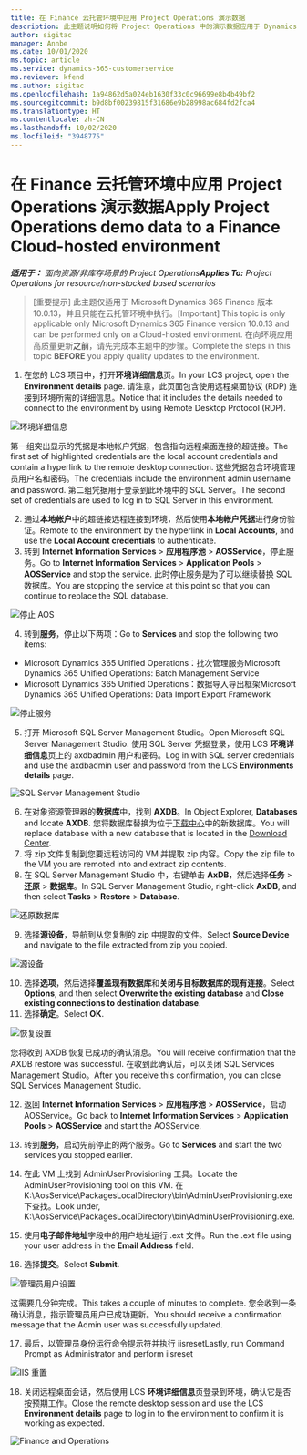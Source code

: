 ```yaml
---
title: 在 Finance 云托管环境中应用 Project Operations 演示数据
description: 此主题说明如何将 Project Operations 中的演示数据应用于 Dynamics 365 Finance 云托管环境。
author: sigitac
manager: Annbe
ms.date: 10/01/2020
ms.topic: article
ms.service: dynamics-365-customerservice
ms.reviewer: kfend
ms.author: sigitac
ms.openlocfilehash: 1a94862d5a024eb1630f33c0c96699e8b4b49bf2
ms.sourcegitcommit: b9d8bf00239815f31686e9b28998ac684fd2fca4
ms.translationtype: HT
ms.contentlocale: zh-CN
ms.lasthandoff: 10/02/2020
ms.locfileid: "3948775"
---
```

# <a name="apply-project-operations-demo-data-to-a-finance-cloud-hosted-environment"></a><span data-ttu-id="dfbfd-103">在 Finance 云托管环境中应用 Project Operations 演示数据</span><span class="sxs-lookup"><span data-stu-id="dfbfd-103">Apply Project Operations demo data to a Finance Cloud-hosted environment</span></span>

<span data-ttu-id="dfbfd-104">_**适用于：** 面向资源/非库存场景的 Project Operations_</span><span class="sxs-lookup"><span data-stu-id="dfbfd-104">_**Applies To:** Project Operations for resource/non-stocked based scenarios_</span></span>

><span data-ttu-id="dfbfd-105">[重要提示] 此主题仅适用于 Microsoft Dynamics 365 Finance 版本 10.0.13，并且只能在云托管环境中执行。</span><span class="sxs-lookup"><span data-stu-id="dfbfd-105">[Important] This topic is only applicable only Microsoft Dynamics 365 Finance version 10.0.13 and can be performed only on a Cloud-hosted environment.</span></span> <span data-ttu-id="dfbfd-106">在向环境应用高质量更新**之前**，请先完成本主题中的步骤。</span><span class="sxs-lookup"><span data-stu-id="dfbfd-106">Complete the steps in this topic **BEFORE** you apply quality updates to the environment.</span></span>

1. <span data-ttu-id="dfbfd-107">在您的 LCS 项目中，打开**环境详细信息**页。</span><span class="sxs-lookup"><span data-stu-id="dfbfd-107">In your LCS project, open the **Environment details** page.</span></span> <span data-ttu-id="dfbfd-108">请注意，此页面包含使用远程桌面协议 (RDP) 连接到环境所需的详细信息。</span><span class="sxs-lookup"><span data-stu-id="dfbfd-108">Notice that it includes the details needed to connect to the environment by using Remote Desktop Protocol (RDP).</span></span>

![ 环境详细信息](./media/1EnvironmentDetails.png)

<span data-ttu-id="dfbfd-110">第一组突出显示的凭据是本地帐户凭据，包含指向远程桌面连接的超链接。</span><span class="sxs-lookup"><span data-stu-id="dfbfd-110">The first set of highlighted credentials are the local account credentials and contain a hyperlink to the remote desktop connection.</span></span> <span data-ttu-id="dfbfd-111">这些凭据包含环境管理员用户名和密码。</span><span class="sxs-lookup"><span data-stu-id="dfbfd-111">The credentials include the environment admin username and password.</span></span> <span data-ttu-id="dfbfd-112">第二组凭据用于登录到此环境中的 SQL Server。</span><span class="sxs-lookup"><span data-stu-id="dfbfd-112">The second set of credentials are used to log in to SQL Server in this environment.</span></span>

2. <span data-ttu-id="dfbfd-113">通过**本地帐户**中的超链接远程连接到环境，然后使用**本地帐户凭据**进行身份验证。</span><span class="sxs-lookup"><span data-stu-id="dfbfd-113">Remote to the environment by the hyperlink in **Local Accounts**, and use the **Local Account credentials** to authenticate.</span></span>
3. <span data-ttu-id="dfbfd-114">转到 **Internet Information Services** > **应用程序池** > **AOSService**，停止服务。</span><span class="sxs-lookup"><span data-stu-id="dfbfd-114">Go to **Internet Information Services** > **Application Pools** > **AOSService** and stop the service.</span></span> <span data-ttu-id="dfbfd-115">此时停止服务是为了可以继续替换 SQL 数据库。</span><span class="sxs-lookup"><span data-stu-id="dfbfd-115">You are stopping the service at this point so that you can continue to replace the SQL database.</span></span>

![停止 AOS](./media/2StopAOS.png)

4. <span data-ttu-id="dfbfd-117">转到**服务**，停止以下两项：</span><span class="sxs-lookup"><span data-stu-id="dfbfd-117">Go to **Services** and stop the following two items:</span></span>

- <span data-ttu-id="dfbfd-118">Microsoft Dynamics 365 Unified Operations：批次管理服务</span><span class="sxs-lookup"><span data-stu-id="dfbfd-118">Microsoft Dynamics 365 Unified Operations: Batch Management Service</span></span>
- <span data-ttu-id="dfbfd-119">Microsoft Dynamics 365 Unified Operations：数据导入导出框架</span><span class="sxs-lookup"><span data-stu-id="dfbfd-119">Microsoft Dynamics 365 Unified Operations: Data Import Export Framework</span></span>

![停止服务](./media/3StopServices.png)

5. <span data-ttu-id="dfbfd-121">打开 Microsoft SQL Server Management Studio。</span><span class="sxs-lookup"><span data-stu-id="dfbfd-121">Open Microsoft SQL Server Management Studio.</span></span> <span data-ttu-id="dfbfd-122">使用 SQL Server 凭据登录，使用 LCS **环境详细信息**页上的 axdbadmin 用户和密码。</span><span class="sxs-lookup"><span data-stu-id="dfbfd-122">Log in with SQL server credentials and use the axdbadmin user and password from the LCS **Environments details** page.</span></span>

![SQL Server Management Studio](./media/4SSMS.png)

6. <span data-ttu-id="dfbfd-124">在对象资源管理器的**数据库**中，找到 **AXDB**。</span><span class="sxs-lookup"><span data-stu-id="dfbfd-124">In Object Explorer, **Databases** and locate **AXDB**.</span></span> <span data-ttu-id="dfbfd-125">您将数据库替换为位于[下载中心](https://download.microsoft.com/download/1/a/3/1a314bd2-b082-4a87-abdc-1ba26c92b63d/ProjOpsDemoDataFOGARelease.zip)中的新数据库。</span><span class="sxs-lookup"><span data-stu-id="dfbfd-125">You will replace database with a new database that is located in the [Download Center](https://download.microsoft.com/download/1/a/3/1a314bd2-b082-4a87-abdc-1ba26c92b63d/ProjOpsDemoDataFOGARelease.zip).</span></span> 
7. <span data-ttu-id="dfbfd-126">将 zip 文件复制到您要远程访问的 VM 并提取 zip 内容。</span><span class="sxs-lookup"><span data-stu-id="dfbfd-126">Copy the zip file to the VM you are remoted into and extract zip contents.</span></span>
8. <span data-ttu-id="dfbfd-127">在 SQL Server Management Studio 中，右键单击 **AxDB**，然后选择**任务** > **还原** > **数据库**。</span><span class="sxs-lookup"><span data-stu-id="dfbfd-127">In SQL Server Management Studio, right-click **AxDB**, and then select **Tasks** > **Restore** > **Database**.</span></span>

![还原数据库](./media/5RestoreDatabase.png)

9. <span data-ttu-id="dfbfd-129">选择**源设备**，导航到从您复制的 zip 中提取的文件。</span><span class="sxs-lookup"><span data-stu-id="dfbfd-129">Select **Source Device** and navigate to the file extracted from zip you copied.</span></span>

![源设备](./media/6SourceDevice.png)

10. <span data-ttu-id="dfbfd-131">选择**选项**，然后选择**覆盖现有数据库**和**关闭与目标数据库的现有连接**。</span><span class="sxs-lookup"><span data-stu-id="dfbfd-131">Select **Options**, and then select **Overwrite the existing database** and **Close existing connections to destination database**.</span></span> 
11. <span data-ttu-id="dfbfd-132">选择**确定**。</span><span class="sxs-lookup"><span data-stu-id="dfbfd-132">Select **OK**.</span></span>

![恢复设置](./media/7RestoreSetting.png)

<span data-ttu-id="dfbfd-134">您将收到 AXDB 恢复已成功的确认消息。</span><span class="sxs-lookup"><span data-stu-id="dfbfd-134">You will receive confirmation that the AXDB restore was successful.</span></span> <span data-ttu-id="dfbfd-135">在收到此确认后，可以关闭 SQL Services Management Studio。</span><span class="sxs-lookup"><span data-stu-id="dfbfd-135">After you receive this confirmation, you can close SQL Services Management Studio.</span></span>

12. <span data-ttu-id="dfbfd-136">返回 **Internet Information Services** > **应用程序池** > **AOSService**，启动 AOSService。</span><span class="sxs-lookup"><span data-stu-id="dfbfd-136">Go back to **Internet Information Services** > **Application Pools** > **AOSService** and start the AOSService.</span></span>
13. <span data-ttu-id="dfbfd-137">转到**服务**，启动先前停止的两个服务。</span><span class="sxs-lookup"><span data-stu-id="dfbfd-137">Go to **Services** and start the two services you stopped earlier.</span></span>

14. <span data-ttu-id="dfbfd-138">在此 VM 上找到 AdminUserProvisioning 工具。</span><span class="sxs-lookup"><span data-stu-id="dfbfd-138">Locate the AdminUserProvisioning tool on this VM.</span></span> <span data-ttu-id="dfbfd-139">在 K:\AosService\PackagesLocalDirectory\bin\AdminUserProvisioning.exe 下查找。</span><span class="sxs-lookup"><span data-stu-id="dfbfd-139">Look under, K:\AosService\PackagesLocalDirectory\bin\AdminUserProvisioning.exe.</span></span>
15. <span data-ttu-id="dfbfd-140">使用**电子邮件地址**字段中的用户地址运行 .ext 文件。</span><span class="sxs-lookup"><span data-stu-id="dfbfd-140">Run the .ext file using your user address in the **Email Address** field.</span></span> 
16. <span data-ttu-id="dfbfd-141">选择**提交**。</span><span class="sxs-lookup"><span data-stu-id="dfbfd-141">Select **Submit**.</span></span>

![管理员用户设置](./media/8AdminUserProvisioning.png)

<span data-ttu-id="dfbfd-143">这需要几分钟完成。</span><span class="sxs-lookup"><span data-stu-id="dfbfd-143">This takes a couple of minutes to complete.</span></span> <span data-ttu-id="dfbfd-144">您会收到一条确认消息，指示管理员用户已成功更新。</span><span class="sxs-lookup"><span data-stu-id="dfbfd-144">You should receive a confirmation message that the Admin user was successfully updated.</span></span>

17. <span data-ttu-id="dfbfd-145">最后，以管理员身份运行命令提示符并执行 iisreset</span><span class="sxs-lookup"><span data-stu-id="dfbfd-145">Lastly, run Command Prompt as Administrator and perform iisreset</span></span>

![IIS 重置](./media/9IISReset.png)

18. <span data-ttu-id="dfbfd-147">关闭远程桌面会话，然后使用 LCS **环境详细信息**页登录到环境，确认它是否按预期工作。</span><span class="sxs-lookup"><span data-stu-id="dfbfd-147">Close the remote desktop session and use the LCS **Environment details** page to log in to the environment to confirm it is working as expected.</span></span>

![Finance and Operations](./media/10FinanceAndOperations.png)
